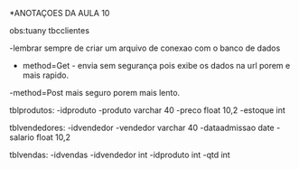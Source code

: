 *ANOTAÇOES DA AULA 10

obs:tuany tbcclientes

-lembrar sempre de criar um arquivo de conexao com o banco de dados

- method=Get - envia sem segurança pois exibe os dados na url porem e mais rapido.

-method=Post mais seguro porem mais lento.



tblprodutos:
-idproduto
-produto varchar 40
-preco float 10,2
-estoque int

tblvendedores:
-idvendedor
-vendedor varchar 40
-dataadmissao date
-salario float 10,2

tblvendas:
-idvendas
-idvendedor int
-idproduto int
-qtd int